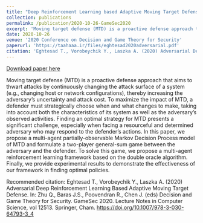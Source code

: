 ```yaml
---
title: "Deep Reinforcement Learning based Adaptive Moving Target Defense"
collection: publications
permalink: /publication/2020-10-26-GameSec2020
excerpt: 'Moving target defense (MTD) is a proactive defense approach that aims to thwart attacks by continuously changing the attack surface of a system (e.g., changing host or network configurations), thereby increasing the adversary’s uncertainty and attack cost. To maximize the impact of MTD, a defender must strategically choose when and what changes to make, taking into account both the characteristics of its system as well as the adversary’s observed activities. Finding an optimal strategy for MTD presents a significant challenge, especially when facing a resourceful and determined adversary who may respond to the defender’s actions. In this paper, we propose a multi-agent partially-observable Markov Decision Process model of MTD and formulate a two-player general-sum game between the adversary and the defender. To solve this game, we propose a multi-agent reinforcement learning framework based on the double oracle algorithm. Finally, we provide experimental results to demonstrate the effectiveness of our framework in finding optimal policies.'
date: 2020-10-26
venue: '2020 Conference on Decision and Game Theory for Security'
paperurl: 'https://taahaaa.ir/files/eghtesad2020adversarial.pdf'
citation: 'Eghtesad T., Vorobeychik Y., Laszka A. (2020) Adversarial Deep Reinforcement Learning Based Adaptive Moving Target Defense. In: Zhu Q., Baras J.S., Poovendran R., Chen J. (eds) Decision and Game Theory for Security. GameSec 2020. Lecture Notes in Computer Science, vol 12513. Springer, Cham. https://doi.org/10.1007/978-3-030-64793-3_4'
---
```


<a href='https://taahaaa.ir/files/eghtesad2020adversarial.pdf'>Download paper here</a>

Moving target defense (MTD) is a proactive defense approach that aims to thwart attacks by continuously changing the attack surface of a system (e.g., changing host or network configurations), thereby increasing the adversary’s uncertainty and attack cost. To maximize the impact of MTD, a defender must strategically choose when and what changes to make, taking into account both the characteristics of its system as well as the adversary’s observed activities. Finding an optimal strategy for MTD presents a significant challenge, especially when facing a resourceful and determined adversary who may respond to the defender’s actions. In this paper, we propose a multi-agent partially-observable Markov Decision Process model of MTD and formulate a two-player general-sum game between the adversary and the defender. To solve this game, we propose a multi-agent reinforcement learning framework based on the double oracle algorithm. Finally, we provide experimental results to demonstrate the effectiveness of our framework in finding optimal policies.

Recommended citation: Eghtesad T., Vorobeychik Y., Laszka A. (2020) Adversarial Deep Reinforcement Learning Based Adaptive Moving Target Defense. In: Zhu Q., Baras J.S., Poovendran R., Chen J. (eds) Decision and Game Theory for Security. GameSec 2020. Lecture Notes in Computer Science, vol 12513. Springer, Cham. https://doi.org/10.1007/978-3-030-64793-3_4